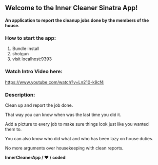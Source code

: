 <h2>Welcome to the Inner Cleaner Sinatra App!</h2>

<h4>An application to report the cleanup jobs done by the members of the house.</h4>


<h3>How to start the app:</h3>

1. Bundle install
2. shotgun
3. visit localhost:9393


<h3>Watch Intro Video here:</h3>

https://www.youtube.com/watch?v=Ln210-k9cf4


<h3>Description:</h3>

Clean up and report the job done.

That way you can know when was the last time you did it.

Add a picture to every job to make sure things look just like you wanted them to.

You can also know who did what and who has been lazy on house duties.

No more arguments over housekeeping with clean reports.


<strong>InnerCleanerApp / ♥ / coded </strong>

